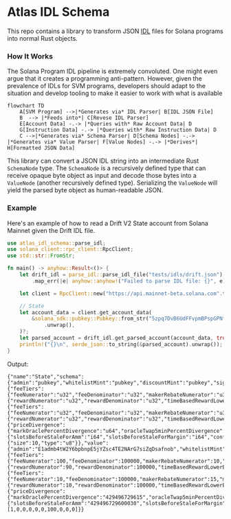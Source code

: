 # Atlas IDL Schema

This repo contains a library to transform JSON [IDL](https://en.wikipedia.org/wiki/Interface_description_language) files for Solana programs into normal Rust objects.

### How It Works
The Solana Program IDL pipeline is extremely convoluted. One might even argue that it creates a programming anti-pattern. However, given the prevalence of IDLs for SVM programs, developers should adapt to the situation and develop tooling to make it easier to work with what is available

```mermaid
flowchart TD
    A[SVM Program] -->|*Generates via* IDL Parser| B[IDL JSON File]
    B  --> |*Feeds into*| C[Revese IDL Parser]
    E[Account Data] -.-> |*Queries with* Raw Account Data| D 
    G[Instruction Data] -.-> |*Queries with* Raw Instruction Data| D
    C -->|*Generates via* Schema Parser| D[Schema Nodes] -.-> |*Generates via* Value Parser| F[Value Nodes] -.-> |*Derives*| H[Formatted JSON Data]  
```

This library can convert a JSON IDL string into an intermediate Rust `SchemaNode` type. The `SchemaNode` is a recursively defined type that can receive opaque byte object as input and decode those bytes into a `ValueNode` (another recursively defined type). Serializing the `ValueNode` will yield the parsed byte object as human-readable JSON.

### Example

Here's an example of how to read a Drift V2 State account from Solana Mainnet given the Drift IDL file.

```rust
use atlas_idl_schema::parse_idl;
use solana_client::rpc_client::RpcClient;
use std::str::FromStr;

fn main() -> anyhow::Result<()> {
    let drift_idl = parse_idl::parse_idl_file("tests/idls/drift.json")
        .map_err(|e| anyhow::anyhow!("Failed to parse IDL file: {}", e))?;

    let client = RpcClient::new("https://api.mainnet-beta.solana.com".to_string());

    // State
    let account_data = client.get_account_data(
        &solana_sdk::pubkey::Pubkey::from_str("5zpq7DvB6UdFFvpmBPspGPNfUGoBRRCE2HHg5u3gxcsN")
            .unwrap(),
    )?;
    let parsed_account = drift_idl.get_parsed_account(account_data, true)?;
    println!("{}\n", serde_json::to_string(&parsed_account).unwrap());
}
```

Output:
```
{"name":"State","schema":{"admin":"pubkey","whitelistMint":"pubkey","discountMint":"pubkey","signer":"pubkey","srmVault":"pubkey","perpFeeStructure":{"feeTiers":{"feeNumerator":"u32","feeDenominator":"u32","makerRebateNumerator":"u32","makerRebateDenominator":"u32","referrerRewardNumerator":"u32","referrerRewardDenominator":"u32","refereeFeeNumerator":"u32","refereeFeeDenominator":"u32"},"fillerRewardStructure":{"rewardNumerator":"u32","rewardDenominator":"u32","timeBasedRewardLowerBound":"u128"},"referrerRewardEpochUpperBound":"u64","flatFillerFee":"u64"},"spotFeeStructure":{"feeTiers":{"feeNumerator":"u32","feeDenominator":"u32","makerRebateNumerator":"u32","makerRebateDenominator":"u32","referrerRewardNumerator":"u32","referrerRewardDenominator":"u32","refereeFeeNumerator":"u32","refereeFeeDenominator":"u32"},"fillerRewardStructure":{"rewardNumerator":"u32","rewardDenominator":"u32","timeBasedRewardLowerBound":"u128"},"referrerRewardEpochUpperBound":"u64","flatFillerFee":"u64"},"oracleGuardRails":{"priceDivergence":{"markOraclePercentDivergence":"u64","oracleTwap5minPercentDivergence":"u64"},"validity":{"slotsBeforeStaleForAmm":"i64","slotsBeforeStaleForMargin":"i64","confidenceIntervalMaxSize":"u64","tooVolatileRatio":"i64"}},"numberOfAuthorities":"u64","numberOfSubAccounts":"u64","lpCooldownTime":"u64","liquidationMarginBufferRatio":"u32","settlementDuration":"u16","numberOfMarkets":"u16","numberOfSpotMarkets":"u16","signerNonce":"u8","minPerpAuctionDuration":"u8","defaultMarketOrderTimeInForce":"u8","defaultSpotAuctionDuration":"u8","exchangeStatus":"u8","liquidationDuration":"u8","initialPctToLiquidate":"u16","maxNumberOfSubAccounts":"u16","maxInitializeUserFee":"u16","padding":{"size":10,"type":"u8"}},"value":{"admin":"E1admb4tW2Y6bpbnpE5jYZsc4TE2NArG7siZqDsafnob","whitelistMint":"11111111111111111111111111111111","discountMint":"11111111111111111111111111111111","signer":"JCNCMFXo5M5qwUPg2Utu1u6YWp3MbygxqBsBeXXJfrw","srmVault":"11111111111111111111111111111111","perpFeeStructure":{"feeTiers":{"feeNumerator":100,"feeDenominator":100000,"makerRebateNumerator":10,"makerRebateDenominator":100000,"referrerRewardNumerator":15,"referrerRewardDenominator":100,"refereeFeeNumerator":5,"refereeFeeDenominator":100},"fillerRewardStructure":{"rewardNumerator":90,"rewardDenominator":100000,"timeBasedRewardLowerBound":"7922816251703135349956767907850"},"referrerRewardEpochUpperBound":"429496729605","flatFillerFee":"429496729600080"},"spotFeeStructure":{"feeTiers":{"feeNumerator":10,"feeDenominator":100000,"makerRebateNumerator":15,"makerRebateDenominator":100,"referrerRewardNumerator":5,"referrerRewardDenominator":100,"refereeFeeNumerator":70,"refereeFeeDenominator":100000},"fillerRewardStructure":{"rewardNumerator":10,"rewardDenominator":100000,"timeBasedRewardLowerBound":"7922816251518667480152439521295"},"referrerRewardEpochUpperBound":"429496729600060","flatFillerFee":"429496729600010"},"oracleGuardRails":{"priceDivergence":{"markOraclePercentDivergence":"429496729615","oracleTwap5minPercentDivergence":"429496729605"},"validity":{"slotsBeforeStaleForAmm":"429496729600030","slotsBeforeStaleForMargin":"429496729600010","confidenceIntervalMaxSize":"429496729615","tooVolatileRatio":"429496729605"}},"numberOfAuthorities":"429496729600000","numberOfSubAccounts":"429496729600000","lpCooldownTime":"429496729600","liquidationMarginBufferRatio":0,"settlementDuration":100,"numberOfMarkets":0,"numberOfSpotMarkets":0,"signerNonce":0,"minPerpAuctionDuration":0,"defaultMarketOrderTimeInForce":160,"defaultSpotAuctionDuration":134,"exchangeStatus":1,"liquidationDuration":0,"initialPctToLiquidate":0,"maxNumberOfSubAccounts":0,"maxInitializeUserFee":34464,"padding":[1,0,0,0,0,0,100,0,0,0]}}
```
